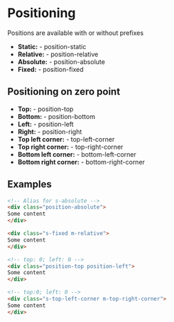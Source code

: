 # Positioning

Positions are available with or without prefixes

- **Static:** - position-static
- **Relative:** - position-relative
- **Absolute:** - position-absolute
- **Fixed:** - position-fixed

## Positioning on zero point
- **Top:** - position-top
- **Bottom:** - position-bottom
- **Left:** - position-left
- **Right:** - position-right
- **Top left corner:** - top-left-corner
- **Top right corner:** - top-right-corner
- **Bottom left corner:** - bottom-left-corner
- **Bottom right corner:** - bottom-right-corner

## Examples
````Html
<!-- Alias for s-absolute -->
<div class="position-absolute">
Some content
</div>

<div class="s-fixed m-relative">
Some content
</div>

<!-- top: 0; left: 0 -->
<div class="position-top position-left">
Some content
</div>

<!-- top:0; left: 0 -->
<div class="s-top-left-corner m-top-right-corner">
Some content
</div>
````
